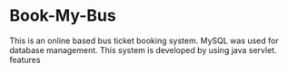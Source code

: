 # Book-My-Bus
This is an online based bus ticket booking system. MySQL was used for database management. This system is developed by using java servlet.
features
